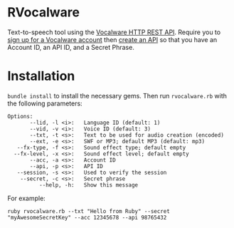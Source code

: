 # RVocalware

Text-to-speech tool using the [Vocalware HTTP REST API](https://www.vocalware.com/support/rest-api). Require you to [sign up for a Vocalware account](https://www.vocalware.com/auth/signup) then [create an API](https://www.vocalware.com/myapis/) so that you have an Account ID, an API ID, and a Secret Phrase.

# Installation

`bundle install` to install the necessary gems. Then run `rvocalware.rb` with the following parameters:

    Options:
           --lid, -l <i>:   Language ID (default: 1)
           --vid, -v <i>:   Voice ID (default: 3)
           --txt, -t <s>:   Text to be used for audio creation (encoded)
           --ext, -e <s>:   SWF or MP3; default MP3 (default: mp3)
       --fx-type, -f <s>:   Sound effect type; default empty
      --fx-level, -x <s>:   Sound effect level; default empty
           --acc, -a <s>:   Account ID
           --api, -p <s>:   API ID
       --session, -s <s>:   Used to verify the session
        --secret, -c <s>:   Secret phrase
              --help, -h:   Show this message

For example:

    ruby rvocalware.rb --txt "Hello from Ruby" --secret "myAwesomeSecretKey" --acc 12345678 --api 98765432
